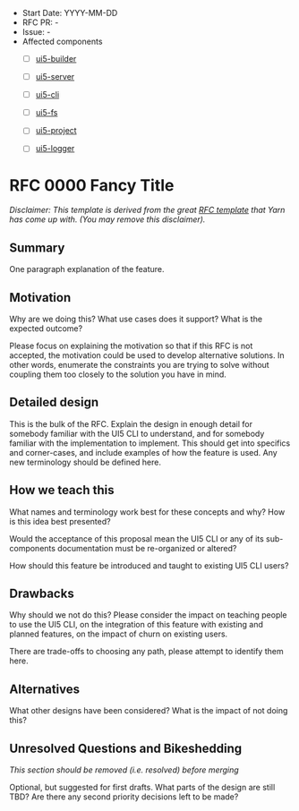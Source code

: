 - Start Date: YYYY-MM-DD
- RFC PR: -
- Issue: -
- Affected components <!-- Check affected components by writing an "X" into the brackets -->
    + [ ] [ui5-builder](https://github.com/SAP/ui5-builder)
    + [ ] [ui5-server](https://github.com/SAP/ui5-server)
    + [ ] [ui5-cli](https://github.com/SAP/ui5-cli)
    + [ ] [ui5-fs](https://github.com/SAP/ui5-fs)
    + [ ] [ui5-project](https://github.com/SAP/ui5-project)
    + [ ] [ui5-logger](https://github.com/SAP/ui5-logger)


# RFC 0000 Fancy Title
*Disclaimer: This template is derived from the great [RFC template](https://github.com/yarnpkg/rfcs/blob/master/0000-template.md) that Yarn has come up with. (You may remove this disclaimer).*

## Summary
<!-- You can either remove the following explanatory text or move it into this comment for later reference -->

One paragraph explanation of the feature.

## Motivation
<!-- You can either remove the following explanatory text or move it into this comment for later reference -->

Why are we doing this? What use cases does it support? What is the expected outcome?

Please focus on explaining the motivation so that if this RFC is not accepted, the motivation could be used to develop alternative solutions. In other words, enumerate the constraints you are trying to solve without coupling them too closely to the solution you have in mind.

## Detailed design
<!-- You can either remove the following explanatory text or move it into this comment for later reference -->

This is the bulk of the RFC. Explain the design in enough detail for somebody familiar with the UI5 CLI to understand, and for somebody familiar with the implementation to implement. This should get into specifics and corner-cases, and include examples of how the feature is used. Any new terminology should be defined here.

## How we teach this
<!-- You can either remove the following explanatory text or move it into this comment for later reference -->

What names and terminology work best for these concepts and why? How is this idea best presented?

Would the acceptance of this proposal mean the UI5 CLI or any of its sub-components documentation must be re-organized or altered?

How should this feature be introduced and taught to existing UI5 CLI users?

## Drawbacks
<!-- You can either remove the following explanatory text or move it into this comment for later reference -->

Why should we not do this? Please consider the impact on teaching people to use the UI5 CLI, on the integration of this feature with existing and planned features, on the impact of churn on existing users.

There are trade-offs to choosing any path, please attempt to identify them here.

## Alternatives
<!-- You can either remove the following explanatory text or move it into this comment for later reference -->

What other designs have been considered? What is the impact of not doing this?

## Unresolved Questions and Bikeshedding
<!-- You can either remove the following explanatory text or move it into this comment for later reference -->

*This section should be removed (i.e. resolved) before merging*

Optional, but suggested for first drafts. What parts of the design are still TBD? Are there any second priority decisions left to be made?
